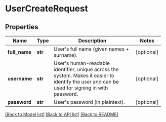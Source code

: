 # UserCreateRequest

## Properties
Name | Type | Description | Notes
------------ | ------------- | ------------- | -------------
**full_name** | **str** | User&#x27;s full name (given names + surname). | [optional] 
**username** | **str** | User&#x27;s human-readable identifier, unique across the system. Makes it easier to identify the user and can be used for signing in with password.  | [optional] 
**password** | **str** | User&#x27;s password (in plaintext). | [optional] 

[[Back to Model list]](../README.md#documentation-for-models) [[Back to API list]](../README.md#documentation-for-api-endpoints) [[Back to README]](../README.md)

